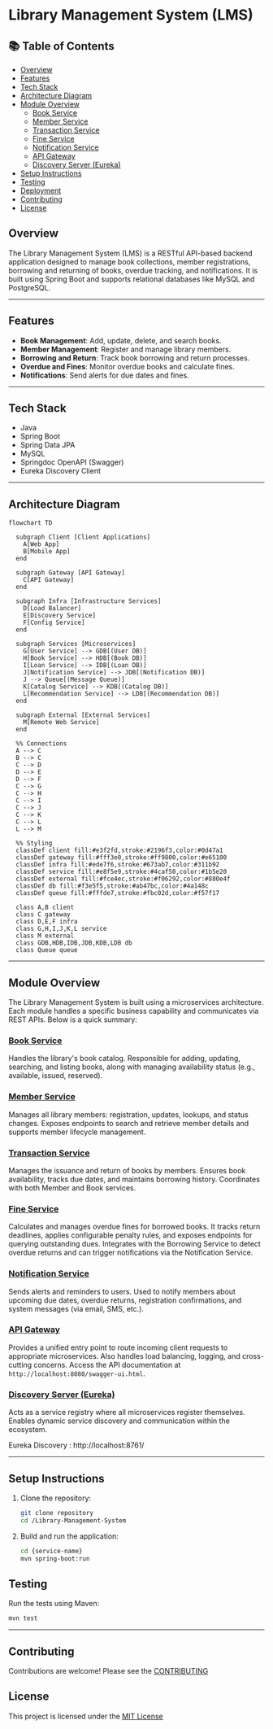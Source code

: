# Library Management System (LMS)

## 📚 Table of Contents
- [Overview](#overview)
- [Features](#features)
- [Tech Stack](#tech-stack)
- [Architecture Diagram](#architecture-diagram)
- [Module Overview](#module-overview)
  - [Book Service](#book-service)
  - [Member Service](#member-service)
  - [Transaction Service](#transaction-service)
  - [Fine Service](#fine-service)
  - [Notification Service](#notification-service)
  - [API Gateway](#api-gateway)
  - [Discovery Server (Eureka)](#discovery-server-eureka)
- [Setup Instructions](#setup-instructions)
- [Testing](#testing)
- [Deployment](#deployment)
- [Contributing](#contributing)
- [License](#license)

## Overview
The Library Management System (LMS) is a RESTful API-based backend application designed to manage book collections, member registrations, borrowing and returning of books, overdue tracking, and notifications. It is built using Spring Boot and supports relational databases like MySQL and PostgreSQL.

---

## Features
- **Book Management**: Add, update, delete, and search books.
- **Member Management**: Register and manage library members.
- **Borrowing and Return**: Track book borrowing and return processes.
- **Overdue and Fines**: Monitor overdue books and calculate fines.
- **Notifications**: Send alerts for due dates and fines.

---

## Tech Stack

- Java 
- Spring Boot 
- Spring Data JPA
- MySQL
- Springdoc OpenAPI (Swagger)
- Eureka Discovery Client

---
## Architecture Diagram
```mermaid
flowchart TD
 
  subgraph Client [Client Applications]
    A[Web App]
    B[Mobile App]
  end
 
  subgraph Gateway [API Gateway]
    C[API Gateway]
  end
 
  subgraph Infra [Infrastructure Services]
    D[Load Balancer]
    E[Discovery Service]
    F[Config Service]
  end
 
  subgraph Services [Microservices]
    G[User Service] --> GDB[(User DB)]
    H[Book Service] --> HDB[(Book DB)]
    I[Loan Service] --> IDB[(Loan DB)]
    J[Notification Service] --> JDB[(Notification DB)]
    J --> Queue[(Message Queue)]
    K[Catalog Service] --> KDB[(Catalog DB)]
    L[Recommendation Service] --> LDB[(Recommendation DB)]
  end
 
  subgraph External [External Services]
    M[Remote Web Service]
  end
 
  %% Connections
  A --> C
  B --> C
  C --> D
  D --> E
  D --> F
  C --> G
  C --> H
  C --> I
  C --> J
  C --> K
  C --> L
  L --> M
 
  %% Styling
  classDef client fill:#e3f2fd,stroke:#2196f3,color:#0d47a1
  classDef gateway fill:#fff3e0,stroke:#ff9800,color:#e65100
  classDef infra fill:#ede7f6,stroke:#673ab7,color:#311b92
  classDef service fill:#e8f5e9,stroke:#4caf50,color:#1b5e20
  classDef external fill:#fce4ec,stroke:#f06292,color:#880e4f
  classDef db fill:#f3e5f5,stroke:#ab47bc,color:#4a148c
  classDef queue fill:#fffde7,stroke:#fbc02d,color:#f57f17
 
  class A,B client
  class C gateway
  class D,E,F infra
  class G,H,I,J,K,L service
  class M external
  class GDB,HDB,IDB,JDB,KDB,LDB db
  class Queue queue
```
---
##  Module Overview

The Library Management System is built using a microservices architecture. Each module handles a specific business capability and communicates via REST APIs. Below is a quick summary:

### [Book Service](./book-service/README.md)
Handles the library's book catalog. Responsible for adding, updating, searching, and listing books, along with managing availability status (e.g., available, issued, reserved).


### [Member Service](./member-service/README.md)
Manages all library members: registration, updates, lookups, and status changes. Exposes endpoints to search and retrieve member details and supports member lifecycle management.


### [Transaction Service](./transaction-service/README.md)
Manages the issuance and return of books by members. Ensures book availability, tracks due dates, and maintains borrowing history. Coordinates with both Member and Book services.

### [Fine Service](./fine-service/README.md)
Calculates and manages overdue fines for borrowed books. It tracks return deadlines, applies configurable penalty rules, and exposes endpoints for querying outstanding dues. Integrates with the Borrowing Service to detect overdue returns and can trigger notifications via the Notification Service.


### [ Notification Service](./notification-service/README.md)
Sends alerts and reminders to users. Used to notify members about upcoming due dates, overdue returns, registration confirmations, and system messages (via email, SMS, etc.).

  
### [API Gateway](./api-gateway)
Provides a unified entry point to route incoming client requests to appropriate microservices. Also handles load balancing, logging, and cross-cutting concerns.
Access the API documentation at `http://localhost:8080/swagger-ui.html`.

###  [Discovery Server (Eureka)](eureka-server)
Acts as a service registry where all microservices register themselves. Enables dynamic service discovery and communication within the ecosystem.

Eureka Discovery : http://localhost:8761/

---
## Setup Instructions
1. Clone the repository:
   ```bash
   git clone repository
   cd /Library-Management-System
   ```
2. Build and run the application:
   ```bash
   cd {service-name}
   mvn spring-boot:run
   ```

## Testing
Run the tests using Maven:
```bash
mvn test
```
---

## Contributing
Contributions are welcome! Please see the [CONTRIBUTING](CONTRIBUTING.md)

## License
This project is licensed under the [MIT License](LICENSE)
